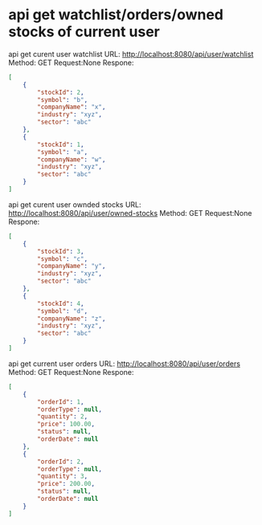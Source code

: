 # api get watchlist/orders/owned stocks of current user

api get curent user watchlist
URL: <http://localhost:8080/api/user/watchlist>
Method: GET
Request:None
Respone:
```JSON
[
    {
        "stockId": 2,
        "symbol": "b",
        "companyName": "x",
        "industry": "xyz",
        "sector": "abc"
    },
    {
        "stockId": 1,
        "symbol": "a",
        "companyName": "w",
        "industry": "xyz",
        "sector": "abc"
    }
]
```

api get curent user ownded stocks
URL: <http://localhost:8080/api/user/owned-stocks>
Method: GET
Request:None
Respone:
```JSON
[
    {
        "stockId": 3,
        "symbol": "c",
        "companyName": "y",
        "industry": "xyz",
        "sector": "abc"
    },
    {
        "stockId": 4,
        "symbol": "d",
        "companyName": "z",
        "industry": "xyz",
        "sector": "abc"
    }
]
```

api get current user orders
URL: <http://localhost:8080/api/user/orders>
Method: GET
Request:None
Respone:
```JSON
[
    {
        "orderId": 1,
        "orderType": null,
        "quantity": 2,
        "price": 100.00,
        "status": null,
        "orderDate": null
    },
    {
        "orderId": 2,
        "orderType": null,
        "quantity": 3,
        "price": 200.00,
        "status": null,
        "orderDate": null
    }
]
```
